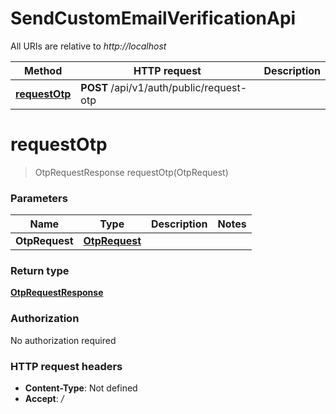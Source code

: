 # SendCustomEmailVerificationApi

All URIs are relative to *http://localhost*

| Method | HTTP request | Description |
|------------- | ------------- | -------------|
| [**requestOtp**](SendCustomEmailVerificationApi.md#requestOtp) | **POST** /api/v1/auth/public/request-otp |  |


<a name="requestOtp"></a>
# **requestOtp**
> OtpRequestResponse requestOtp(OtpRequest)



### Parameters

|Name | Type | Description  | Notes |
|------------- | ------------- | ------------- | -------------|
| **OtpRequest** | [**OtpRequest**](../Models/OtpRequest.md)|  | |

### Return type

[**OtpRequestResponse**](../Models/OtpRequestResponse.md)

### Authorization

No authorization required

### HTTP request headers

- **Content-Type**: Not defined
- **Accept**: */*


